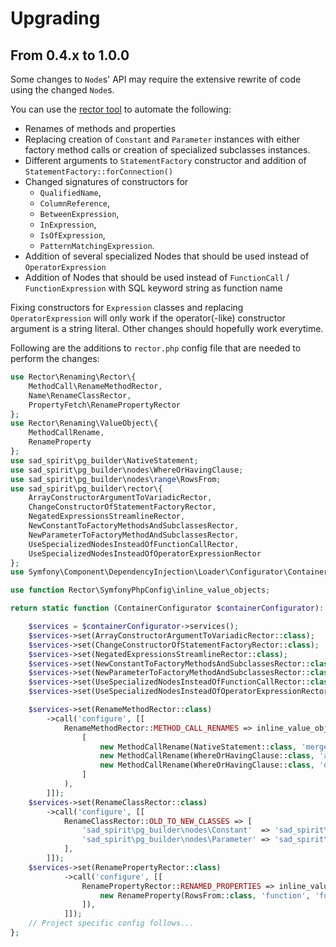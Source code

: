 # Upgrading

## From 0.4.x to 1.0.0

Some changes to `Node`s' API may require the extensive rewrite of code using the changed `Node`s.

You can use the [rector tool] to automate the following:
 * Renames of methods and properties
 * Replacing creation of `Constant` and `Parameter` instances with either factory method calls or creation of specialized subclasses instances.
 * Different arguments to `StatementFactory` constructor and addition of `StatementFactory::forConnection()`
 * Changed signatures of constructors for
    * `QualifiedName`,
    * `ColumnReference`,
    * `BetweenExpression`,
    * `InExpression`,
    * `IsOfExpression`,
    * `PatternMatchingExpression`.
 * Addition of several specialized Nodes that should be used instead of `OperatorExpression`
 * Addition of Nodes that should be used instead of `FunctionCall` / `FunctionExpression` with SQL keyword string as function name

Fixing constructors for `Expression` classes and replacing `OperatorExpression` will only work if the operator(-like) 
constructor argument is a string literal. Other changes should hopefully work everytime.

Following are the additions to `rector.php` config file that are needed to perform the changes:

```PHP
use Rector\Renaming\Rector\{
    MethodCall\RenameMethodRector,
    Name\RenameClassRector,
    PropertyFetch\RenamePropertyRector
};
use Rector\Renaming\ValueObject\{
    MethodCallRename,
    RenameProperty
};
use sad_spirit\pg_builder\NativeStatement;
use sad_spirit\pg_builder\nodes\WhereOrHavingClause;
use sad_spirit\pg_builder\nodes\range\RowsFrom;
use sad_spirit\pg_builder\rector\{
    ArrayConstructorArgumentToVariadicRector,
    ChangeConstructorOfStatementFactoryRector,
    NegatedExpressionsStreamlineRector,
    NewConstantToFactoryMethodsAndSubclassesRector,
    NewParameterToFactoryMethodAndSubclassesRector,
    UseSpecializedNodesInsteadOfFunctionCallRector,
    UseSpecializedNodesInsteadOfOperatorExpressionRector
};
use Symfony\Component\DependencyInjection\Loader\Configurator\ContainerConfigurator;

use function Rector\SymfonyPhpConfig\inline_value_objects;

return static function (ContainerConfigurator $containerConfigurator): void {

    $services = $containerConfigurator->services();
    $services->set(ArrayConstructorArgumentToVariadicRector::class);
    $services->set(ChangeConstructorOfStatementFactoryRector::class);
    $services->set(NegatedExpressionsStreamlineRector::class);
    $services->set(NewConstantToFactoryMethodsAndSubclassesRector::class);
    $services->set(NewParameterToFactoryMethodAndSubclassesRector::class);
    $services->set(UseSpecializedNodesInsteadOfFunctionCallRector::class);
    $services->set(UseSpecializedNodesInsteadOfOperatorExpressionRector::class);

    $services->set(RenameMethodRector::class)
        ->call('configure', [[
            RenameMethodRector::METHOD_CALL_RENAMES => inline_value_objects(
                [
                    new MethodCallRename(NativeStatement::class, 'mergeInputTypes', 'mergeParameterTypes'),
                    new MethodCallRename(WhereOrHavingClause::class, 'and_', 'and'),
                    new MethodCallRename(WhereOrHavingClause::class, 'or_', 'or'),
                ]
            ),
        ]]);
    $services->set(RenameClassRector::class)
        ->call('configure', [[
            RenameClassRector::OLD_TO_NEW_CLASSES => [
                'sad_spirit\pg_builder\nodes\Constant'  => 'sad_spirit\pg_builder\nodes\expressions\Constant',
                'sad_spirit\pg_builder\nodes\Parameter' => 'sad_spirit\pg_builder\nodes\expressions\Parameter',
            ],
        ]]);
    $services->set(RenamePropertyRector::class)
            ->call('configure', [[
                RenamePropertyRector::RENAMED_PROPERTIES => inline_value_objects([
                    new RenameProperty(RowsFrom::class, 'function', 'functions'),
                ]),
            ]]);
    // Project specific config follows...
};
```

[rector tool]: https://getrector.org/